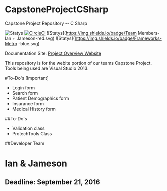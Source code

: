 # CapstoneProjectCSharp
Capstone Project Repository -- C Sharp 

![Statys](https://img.shields.io/badge/Complete-5%25-orange.svg) [![CircleCI](https://img.shields.io/circleci/project/BrightFlair/PHP.Gt.svg?maxAge=2592000?style=flat-square)]()
![Statys](https://img.shields.io/badge/Team Members-Ian + Jameson-red.svg)
![Statys](https://img.shields.io/badge/Frameworks-Metro -blue.svg)

Documentation Site:
 [Project Overview Website](https://gorgonsmaze.github.io/CapstoneOverview/)
 
 This repository is for the webite portion of our teams Capstone Project.
 Tools being used are Visual Studio 2013.

#To-Do's [Important]
* Login form
* Search form
* Patient Demographics form
* Insurance form
* Medical History form

##To-Do's
* Validation class
* ProtechTools Class

##Developer Team
# Ian & Jameson
 

## Deadline: September 21, 2016
